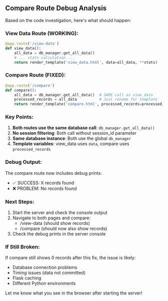 ## Compare Route Debug Analysis

Based on the code investigation, here's what should happen:

### View Data Route (WORKING):
```python
@app.route('/view-data')
def view_data():
    all_data = db_manager.get_all_data()
    # ... stats calculation ...
    return render_template('view_data.html', data=all_data, **stats)
```

### Compare Route (FIXED):
```python
@app.route('/compare')
def compare():
    all_data = db_manager.get_all_data()  # SAME call as view_data
    processed_records = all_data          # Just rename for template
    return render_template('compare.html', processed_records=processed_records, ...)
```

### Key Points:
1. **Both routes use the same database call**: `db_manager.get_all_data()`
2. **No session filtering**: Both call without session_id parameter
3. **Same database instance**: Both use the global `db_manager`
4. **Template variables**: view_data uses `data`, compare uses `processed_records`

### Debug Output:
The compare route now includes debug prints:
- ✅ SUCCESS: X records found
- ❌ PROBLEM: No records found

### Next Steps:
1. Start the server and check the console output
2. Navigate to both pages and compare:
   - /view-data (should show records)
   - /compare (should now also show records)
3. Check the debug prints in the server console

### If Still Broken:
If compare still shows 0 records after this fix, the issue is likely:
- Database connection problems
- Timing issues (data not committed)
- Flask caching
- Different Python environments

Let me know what you see in the browser after starting the server!
